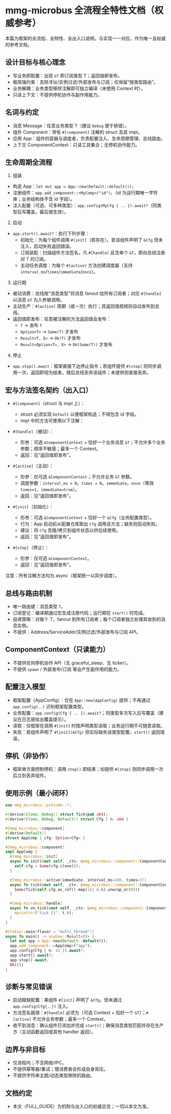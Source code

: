 # mmg-microbus 全流程全特性文档（权威参考）

本篇为框架的全流程、全特性、全出入口说明。与实现一一对应，作为唯一且权威的参考文档。

## 设计目标与核心理念
- 写业务即配置：出现 `&T` 即订阅类型 T；返回值即发布。
- 极简强约束：去除寻址/实例过滤/外部发布与订阅；仅保留“按类型路由”。
- 业务解耦：业务类型移除注解即可独立编译（未使用 Context 时）。
- 只读上下文：不提供停机协作与副作用能力。

## 名词与约定
- 消息 Message：任意业务类型 T（建议 `Debug` 便于排错）。
- 组件 Component：带有 `#[component]` 注解的 struct 及其 impl。
- 应用 App：组件的容器与调度者，负责配置注入、生命周期管理、总线路由。
- 上下文 ComponentContext：只读工具集合；无停机协作能力。

## 生命周期全流程
1) 组装
- 构造 App：`let mut app = App::new(Default::default());`
- 注册组件：`app.add_component::<MyComp>("id");`（id 为运行期唯一字符串；业务结构体不含 id 字段）。
- 注入配置（可选、可多种类型）：`app.config(MyCfg { .. }).await?`（同类型后写覆盖，最后值生效）。

2) 启动
- `app.start().await?`：执行下列步骤：
  - 初始化：为每个组件调用 `#[init]`（若存在）。若该组件声明了 `&Cfg` 但未注入，启动失败返回错误。
  - 订阅装配：扫描组件方法签名，凡 `#[handle]` 且含单个 `&T`，即向总线注册对 T 的订阅。
  - 主动任务调度：为每个 `#[active]` 方法创建调度器（支持 `interval_ms`/`times`/`immediate`/`once`）。

3) 运行期
- 被动消费：总线按“消息类型”将消息 fanout 给所有订阅者；对应 `#[handle]` 以消息 `&T` 为入参被调用。
- 主动生产：`#[active]` 周期（或一次）执行；其返回值按规则自动发布到总线。
- 返回值即发布：任意被注解的方法返回值会发布：
  - `T` -> 发布 `T`
  - `Option<T>` -> `Some(T)` 才发布
  - `Result<T, E>` -> `Ok(T)` 才发布
  - `Result<Option<T>, E>` -> `Ok(Some(T))` 才发布

4) 停止
- `app.stop().await`：框架直接下达停止指令；若组件提供 `#[stop]` 则同步调用一次，返回即视为结束，随后总线丢弃该组件；未提供则直接丢弃。

## 宏与方法签名契约（出入口）
- `#[component]`（struct 与 impl 上）：
  - struct 必须实现 `Default` 以便框架构造；不得包含 id 字段。
  - impl 中的方法可使用以下注解：

- `#[handle]`（被动）：
  - 形参：可选 `&ComponentContext` + 恰好一个业务消息 `&T`；不允许多个业务参数；顺序不敏感；最多一个 Context。
  - 返回：见“返回值即发布”。

- `#[active]`（主动）：
  - 形参：仅可选 `&ComponentContext`；不允许业务 `&T` 参数。
  - 调度参数：`interval_ms = N`，`times = N`，`immediate`，`once`（等效 `times=1, immediate=true`）。
  - 返回：见“返回值即发布”。

- `#[init]`（初始化）：
  - 形参：可选 `&ComponentContext` + 恰好一个 `&Cfg`（业务配置类型）。
  - 行为：App 启动前从配置仓库取出 `Cfg` 调用该方法；缺失则启动失败。
  - 建议：将 `Cfg` 克隆/拷贝到组件状态以供后续使用。
  - 返回：见“返回值即发布”。

- `#[stop]`（停止）：
  - 形参：仅可选 `&ComponentContext`。
  - 返回：见“返回值即发布”。

注意：所有注解方法均为 async（框架统一以异步调度）。

## 总线与路由机制
- 唯一路由键：消息类型 `T`。
- 订阅登记：编译期通过宏生成注册代码；运行期在 `start()` 时完成。
- 投递策略：对每个 T，fanout 到所有订阅者；每个订阅者独立处理其收到的消息实例。
- 不提供：Address/ServiceAddr/实例过滤/外部发布与订阅 API。

## ComponentContext（只读能力）
- 不提供任何停机协作 API（无 graceful_sleep、无 ticker）。
- 不提供 `spawn` / 外部发布/订阅 等会产生副作用的能力。

## 配置注入模型
- 框架配置（AppConfig）：仅在 `App::new(AppConfig)` 提供；不再通过 `app.config(..)` 识别框架配置类型。
- 业务配置：`app.config(Cfg { .. }).await?`；同类型多次写入后写覆盖（建议在日志层给出覆盖提示）。
- 读取：仅框架在调用 `#[init]` 时按声明类型读取；业务运行期不可随意读取。
- 失败：若组件声明了 `#[init](&Cfg)` 但实际缺失该类型配置，`start()` 返回错误。

## 停机（非协作）
- 框架单方面控制停机：调用 `stop()` 即结束；如提供 `#[stop]` 则同步调用一次后立刻丢弃组件。

## 使用示例（最小闭环）
```rust
use mmg_microbus::prelude::*;

#[derive(Clone, Debug)] struct Tick(pub u64);
#[derive(Clone, Debug, Default)] struct Cfg { n: u64 }

#[mmg_microbus::component]
#[derive(Default)]
struct AppComp { cfg: Option<Cfg> }

#[mmg_microbus::component]
impl AppComp {
  #[mmg_microbus::init]
  async fn init(&mut self, _ctx: &mmg_microbus::component::ComponentContext, cfg: &Cfg) {
    self.cfg = Some(cfg.clone());
  }

  #[mmg_microbus::active(immediate, interval_ms=100, times=3)]
  async fn tick(&mut self, _ctx: &mmg_microbus::component::ComponentContext) -> Option<Tick> {
    Some(Tick(self.cfg.as_ref().map(|c| c.n).unwrap_or(0)))
  }

  #[mmg_microbus::handle]
  async fn on_tick(&mut self, _ctx: &mmg_microbus::component::ComponentContext, t: &Tick) {
    eprintln!("tick {}", t.0);
  }
}

#[tokio::main(flavor = "multi_thread")]
async fn main() -> anyhow::Result<()> {
  let mut app = App::new(Default::default());
  app.add_component::<AppComp>("app");
  app.config(Cfg { n: 42 }).await?;
  app.start().await?;
  app.stop().await;
  Ok(())
}
```

## 诊断与常见错误
- 启动报缺配置：某组件 `#[init]` 声明了 `&Cfg`，但未通过 `app.config(Cfg{..})` 注入。
- 方法签名报错：`#[handle]` 必须为（可选 Context + 恰好一个 `&T`）；`#[active]` 不允许业务参数；最多一个 Context。
- 收不到消息：确认组件已添加并完成 `start()`；确保消息类型匹配并存在生产方（主动函数返回或其他 handler 返回）。

## 边界与非目标
- 仅进程内；不含网络/IPC。
- 不提供幂等器/重试；慢消费者会形成自身背压。
- 不提供字符串主题/动态类型擦除的路由。

## 文档约定
- 本文（FULL_GUIDE）为机制与出入口的权威总览；一切以本文为准。
